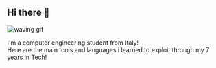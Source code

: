 ## Hi there 👋

![waving gif](https://i.giphy.com/media/v1.Y2lkPTc5MGI3NjExZWNlcTd4MGQ5OG15d2pqOW10dXA1MDE5ZnZ3emdyZ2RhbGxpNHAwbiZlcD12MV9pbnRlcm5hbF9naWZfYnlfaWQmY3Q9Zw/rQ5cWOkvXfoTUZLIPh/giphy.gif)


I'm a computer engineering student from Italy!<br>
Here are the main tools and languages i learned to exploit through my 7 years in Tech!
